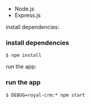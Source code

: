 - Node.js
- Express.js

install dependencies:

### install dependencies

`$ npm install`

run the app:

### run the app

`$ DEBUG=royal-crm:* npm start`
